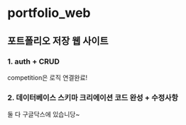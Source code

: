 # portfolio_web
포트폴리오 저장 웹 사이트
---
### 1. auth + CRUD
competition은 로직 연결완료!
### 2. 데이터베이스 스키마 크리에이션 코드 완성 + 수정사항
둘 다 구글닥스에 있습니당~
